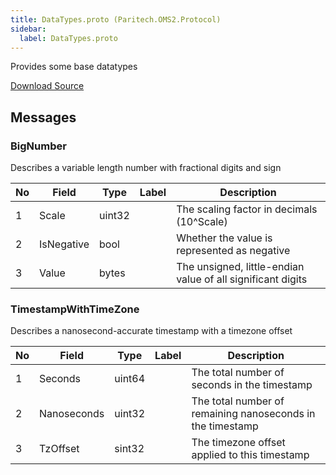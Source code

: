 ```yaml
---
title: DataTypes.proto (Paritech.OMS2.Protocol)
sidebar:
  label: DataTypes.proto
---
```


Provides some base datatypes

[Download Source](../DataTypes.proto)

## Messages

### BigNumber

Describes a variable length number with fractional digits and sign

| No | Field | Type | Label | Description |
| -- | ----- | ---- | ----- | ----------- |
| 1 | Scale | uint32 |  | The scaling factor in decimals (10^Scale) |
| 2 | IsNegative | bool |  | Whether the value is represented as negative |
| 3 | Value | bytes |  | The unsigned, little-endian value of all significant digits |

### TimestampWithTimeZone

Describes a nanosecond-accurate timestamp with a timezone offset

| No | Field | Type | Label | Description |
| -- | ----- | ---- | ----- | ----------- |
| 1 | Seconds | uint64 |  | The total number of seconds in the timestamp |
| 2 | Nanoseconds | uint32 |  | The total number of remaining nanoseconds in the timestamp |
| 3 | TzOffset | sint32 |  | The timezone offset applied to this timestamp |

